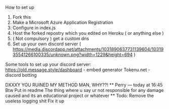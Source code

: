 How to set up

1. Fork this
2. Make a Microsoft Azure Application Registration
3. Configure in index.js
4. Host the forked repostry which you edited on Heroku ( or anything else )
5. ( Not compulsory ) get a custom dns
6. Set up your own discord server ( https://media.discordapp.net/attachments/1031890637731139604/1031935541266100335/unknown.png?width=1229&height=694 )

Some tools to set up your discord server:
 https://old.message.style/dashboard - embed generator
 Tokenu.net - discord botting

DXXXY YOU RUINED MY METHOD MAN, WHY??!
**
Perry — today at 16:45
Btw
Put in readme
The thing where u say ur 
not responsible for any damage caused and its an educational project
or whatever
**
Todo:
 Remove the useless logging shit
 Fix it up
